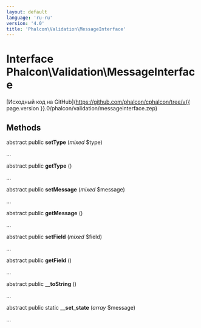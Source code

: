 ```yaml
---
layout: default
language: 'ru-ru'
version: '4.0'
title: 'Phalcon\Validation\MessageInterface'
---
```

# Interface **Phalcon\Validation\MessageInterface**

[Исходный код на GitHub](https://github.com/phalcon/cphalcon/tree/v{{ page.version }}.0/phalcon/validation/messageinterface.zep)

## Methods

abstract public **setType** (*mixed* $type)

...

abstract public **getType** ()

...

abstract public **setMessage** (*mixed* $message)

...

abstract public **getMessage** ()

...

abstract public **setField** (*mixed* $field)

...

abstract public **getField** ()

...

abstract public **__toString** ()

...

abstract public static **__set_state** (*array* $message)

...